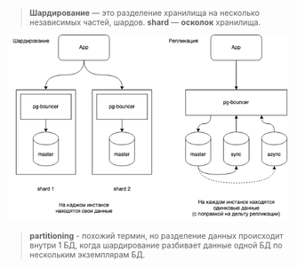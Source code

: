 > **Шардирование** — это разделение хранилища на несколько независимых частей, шардов. **shard** — **осколок** хранилища.

![3df3170493c064434109655e7b9c58c4](image-storage/3df3170493c064434109655e7b9c58c4.png)

> **partitioning** - похожий термин, но разделение данных происходит внутри 1 БД, когда шардирование разбивает данные одной БД по нескольким экземплярам БД.